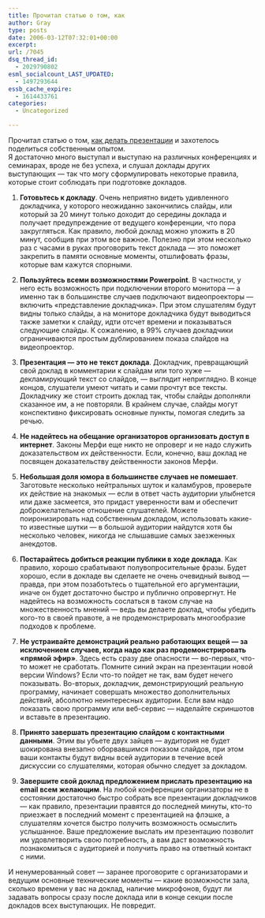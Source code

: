 ```yaml
---
title: Прочитал статью о том, как
author: Gray
type: posts
date: 2006-03-12T07:32:01+00:00
excerpt:
url: /7045
dsq_thread_id:
  - 2029790802
esml_socialcount_LAST_UPDATED:
  - 1497293644
essb_cache_expire:
  - 1614433761
categories:
  - Uncategorized

---
```








Прочитал статью о том, <a href="http://sundaybytes.com/good-presentations/" target="_blank">как делать презентации</a> и захотелось поделиться собственным опытом.  
Я достаточно много выступал и выступаю на различных конференциях и семинарах, вроде не без успеха, и слушал доклады других выступающих &#8212; так что могу сформулировать некоторые правила, которые стоит соблюдать при подготовке докладов.

  1. **Готовьтесь к докладу**. Очень неприятно видеть удивленного докладчика, у которого неожиданно закончились слайды, или который за 20 минут только доходит до середины доклада и получает предупреждение от ведущего конференции, что пора закругляться. Как правило, любой доклад можно уложить в 20 минут, сообщив при этом все важное. Полезно при этом несколько раз с часами в руках проговорить текст доклада &#8212; это поможет закрепить в памяти основные моменты, отшлифовать фразы, которые вам кажутся спорными.


  2. **Пользуйтесь всеми возможностями Powerpoint**. В частности, у него есть возможность при подключении второго монитора &#8212; а именно так в большинстве случаев подключают видеопроекторы &#8212; включить &#171;представление докладчика&#187;. При этом слушателям будут видны только слайды, а на мониторе докладчика будут выводиться также заметки к слайду, идти отсчет времени и показываться следующие слайды. К сожалению, в 99% случаев докладчики ограничиваются простым дублированием показа слайдов на видеопроектор.


  3. **Презентация &#8212; это не текст доклада**. Докладчик, превращающий свой доклад в комментарии к слайдам или того хуже &#8212; декламирующий текст со слайдов, &#8212; выглядит неприглядно. В конце концов, слушатели умеют читать и сами прочтут все тексты. Докладчику же стоит строить доклад так, чтобы слайды дополняли сказанное им, а не повторяли. В крайнем случае, слайды могут конспективно фиксировать основные пункты, помогая следить за речью. 


  4. **Не надейтесь на обещание организаторов организовать доступ в интернет**. Законы Мерфи еще никто не опроверг и не надо служить доказательством их действенности. Если, конечно, ваш доклад не посвящен доказательству действенности законов Мерфи.


  5. **Небольшая доля юмора в большинстве случаев не помешает**. Заготовьте несколько нейтральных шуток и каламбуров, проверьте их действие на знакомых &#8212; если в ответ часть аудитории улыбнется или даже засмеется, это придаст уверенности вам и обеспечит доброжелательное отношение слушателей. Можете поиронизировать над собственным докладом, использовать какие-то известные шутки &#8212; в большой аудитории найдутся хотя бы несколько человек, никогда не слышавшие самых заезженных анекдотов. 


  6. **Постарайтесь добиться реакции публики в ходе доклада**. Как правило, хорошо срабатывают полувопросительные фразы. Будет хорошо, если в докладе вы сделаете не очень очевидный вывод &#8212; правда, при этом позаботьтесь о тщательной его аргументации, иначе он будет достаточно быстро и публично опровергнут. Не надейтесь на возможность сослаться в таком случае на множественность мнений &#8212; ведь вы делаете доклад, чтобы убедить кого-то в своей правоте, а не продемонстрировать многообразие подходов к проблеме.


  7. **Не устраивайте демонстраций реально работающих вещей &#8212; за исключением случаев, когда надо как раз продемонстрировать &#171;прямой эфир&#187;**. Здесь есть сразу две опасности &#8212; во-первых, что-то может не сработать. Помните синий экран на презентации новой версии Windows? Если что-то пойдет не так, вам будет нечего показывать. Во-вторых, докладчик, демонстрирующий реальную программу, начинает совершать множество дополнительных действий, абсолютно неинтересных аудитории. Если вам надо показать свою программу или веб-сервис &#8212; наделайте скриншотов и вставьте в презентацию.


  8. **Принято завершать презентацию слайдом с контактными данными**. Этим вы убьете двух зайцев &#8212; аудитория не будет шокирована внезапно оборвавшимся показом слайдов, при этом ваши контакты будут видны всей аудитории в течение всей дискуссии со слушателями, которая обычно следует за докладом.


  9. **Завершите свой доклад предложением прислать презентацию на email всем желающим**. На любой конференции организаторы не в состоянии достаточно быстро собрать все презентации докладчиков &#8212; как правило, презентации правятся до последней минуты, кто-то приезжает в последний момент с презентацией на флэшке, а слушателям хочется быстро получить возможность осмыслить услышанное. Ваше предложение выслать им презентацию позволит им удовлетворить свою потребность, а вам даст возможность познакомиться с аудиторией и получить право на ответный контакт с ними.

И ненумерованный совет &#8212; заранее проговорите с организаторами и ведущим основные технические моменты &#8212; какие возможности зала, сколько времени у вас на доклад, наличие микрофонов, будут ли задавать вопросы сразу после доклада или в конце секции после докладов всех выступающих. Не повредит.